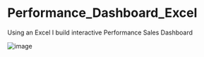 # Performance_Dashboard_Excel

Using an Excel I build interactive Performance Sales Dashboard 

![image](https://github.com/rizkyade24/Performance_Dashboard_Excel/assets/76718182/f5dca3bf-d511-49ef-a289-c2c025a27f1b)
